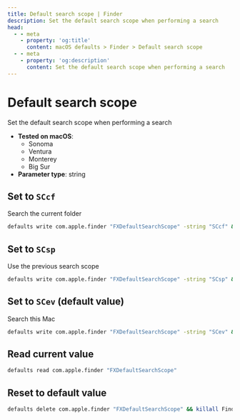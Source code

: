 ```yaml
---
title: Default search scope | Finder
description: Set the default search scope when performing a search
head:
  - - meta
    - property: 'og:title'
      content: macOS defaults > Finder > Default search scope
  - - meta
    - property: 'og:description'
      content: Set the default search scope when performing a search
---
```


# Default search scope

Set the default search scope when performing a search

<!-- break lists -->

- **Tested on macOS**:
  - Sonoma
  - Ventura
  - Monterey
  - Big Sur
- **Parameter type**: string

## Set to `SCcf`

Search the current folder

```bash
defaults write com.apple.finder "FXDefaultSearchScope" -string "SCcf" && killall Finder
```

## Set to `SCsp`

Use the previous search scope

```bash
defaults write com.apple.finder "FXDefaultSearchScope" -string "SCsp" && killall Finder
```

## Set to `SCev` (default value)

Search this Mac

```bash
defaults write com.apple.finder "FXDefaultSearchScope" -string "SCev" && killall Finder
```

## Read current value

```bash
defaults read com.apple.finder "FXDefaultSearchScope"
```

## Reset to default value

```bash
defaults delete com.apple.finder "FXDefaultSearchScope" && killall Finder
```
